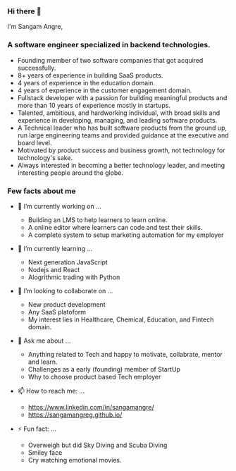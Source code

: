 ### Hi there 👋

I'm Sangam Angre,

### A software engineer specialized in backend technologies.

- Founding member of two software companies that got acquired successfully.
- 8+ years​ of experience in building ​SaaS​ products.
- 4 years of experience in the education domain.
- 4 years of experience in the customer engagement domain.
- Fullstack developer with a passion for building meaningful products and more than 10 years of experience mostly in startups.
- Talented, ambitious, and hardworking individual, with broad skills and experience in developing, managing, and leading software products.
- A Technical leader who has built software products from the ground up, run large engineering teams and provided guidance at the executive and board level.
- Motivated by product success and business growth, not technology for technology's sake.
- Always interested in becoming a better technology leader, and meeting interesting people around the globe. 
  

### Few facts about me
- 🔭 I’m currently working on ...
  - Building an LMS to help learners to learn online.
  - A online editor where learners can code and test their skills.
  - A complete system to setup marketing automation for my employer


- 🌱 I’m currently learning ...
  - Next generation JavaScript
  - Nodejs and React
  - Alogrithmic trading with Python

- 👯 I’m looking to collaborate on ...
  - New product development
  - Any SaaS platoform
  - My interest lies in Healthcare, Chemical, Education, and Fintech domain.
  
- 💬 Ask me about ...
  - Anything related to Tech and happy to motivate, collabrate, mentor and learn.
  - Challenges as a early (founding) member of StartUp
  - Why to choose product based Tech employer

- 📫 How to reach me: ...
  - https://www.linkedin.com/in/sangamangre/
  - https://sangamangreg.github.io/ 

- ⚡ Fun fact: ...
  - Overweigh but did Sky Diving and Scuba Diving
  - Smiley face
  - Cry watching emotional movies.
